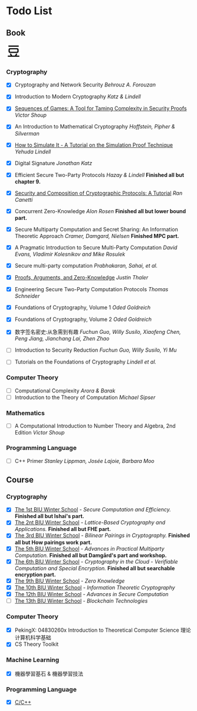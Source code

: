 
# Todo List

## Book

<a href="https://www.douban.com/people/imliuyi" target="_blank">
    <img src="_media/icons/douban.svg" alt="豆瓣" style="max-width:40px"
    title="豆瓣" />
</a>

### Cryptography

- [x] Cryptography and Network Security *Behrouz A. Forouzan*
- [x] Introduction to Modern Cryptography *Katz & Lindell*
- [x] [Sequences of Games: A Tool for Taming Complexity in Security Proofs](http://www.shoup.net/papers/games.pdf) *Victor Shoup*
- [x] An Introduction to Mathematical Cryptography *Hoffstein, Pipher & Silverman*
- [x] [How to Simulate It - A Tutorial on the Simulation Proof Technique](https://eprint.iacr.org/2016/046.pdf) *Yehuda Lindell*
- [x] Digital Signature *Jonathan Katz*
- [x] Efficient Secure Two-Party Protocols *Hazay & Lindell* **Finished all but chapter 9.**
- [x] [Security and Composition of Cryptographic Protocols: A Tutorial](https://eprint.iacr.org/2006/465) *Ran Canetti*
- [x] Concurrent Zero-Knowledge *Alon Rosen* **Finished all but lower bound part.** 
- [x] Secure Multiparty Computation and Secret Sharing: An Information Theoretic Approach *Cramer, Damgard, Nielsen* **Finished MPC part.**
- [x] A Pragmatic Introduction to Secure Multi-Party Computation *David Evans, Vladimir Kolesnikov and Mike Rosulek* 
- [x] Secure multi-party computation *Prabhakaran, Sahai, et al.*
- [x] [Proofs, Arguments, and Zero-Knowledge](http://people.cs.georgetown.edu/jthaler/ProofsArgsAndZK.pdf) *Justin Thaler*
- [x] Engineering Secure Two-Party Computation Protocols *Thomas Schneider* 
- [x] Foundations of Cryptography, Volume 1 *Oded Goldreich*
- [x] Foundations of Cryptography, Volume 2 *Oded Goldreich*
- [x] 数字签名密史:从急需到有趣 *Fuchun Guo, Willy Susilo, Xiaofeng Chen, Peng Jiang, Jianchang Lai, Zhen Zhao*
- [ ] Introduction to Security Reduction *Fuchun Guo, Willy Susilo, Yi Mu*
- [ ] Tutorials on the Foundations of Cryptography *Lindell et al.*


### Computer Theory

- [ ] Computational Complexity *Arora & Barak*
- [ ] Introduction to the Theory of Computation *Michael Sipser*

### Mathematics

- [ ] A Computational Introduction to Number Theory and Algebra, 2nd Edition *Victor Shoup* 


### Programming Language

- [ ] C++ Primer *Stanley Lippman, Josée Lajoie, Barbara Moo*

## Course

### Cryptography

- [x] [The 1st BIU Winter School](https://cyber.biu.ac.il/event/the-1st-biu-winter-school/) - *Secure Computation and Efficiency.* **Finished all but Ishai's part.**
- [x] [The 2nt BIU Winter School](https://cyber.biu.ac.il/event/the-1st-biu-winter-school/) - *Lattice-Based Cryptography and Applications.* **Finished all but FHE part.**
- [x] [The 3rd BIU Winter School](https://cyber.biu.ac.il/event/the-3rd-biu-winter-school/) - *Bilinear Pairings in Cryptography.* **Finished all but How pairings work part.**
- [x] [The 5th BIU Winter School](https://cyber.biu.ac.il/event/the-5th-biu-winter-school/) - *Advances in Practical Multiparty Computation.* **Finished all but Damgård's part and workshop.**
- [x] [The 6th BIU Winter School](https://cyber.biu.ac.il/event/the-6th-biu-winter-school/) - *Cryptography in the Cloud - Verifiable Computation and Special Encryption.* **Finished all but searchable encryption part.**
- [x] [The 9th BIU Winter School](https://cyber.biu.ac.il/event/the-9th-biu-winter-school-on-cryptography/) - *Zero Knowledge*
- [x] [The 10th BIU Winter School](https://cyber.biu.ac.il/event/the-10th-biu-winter-school-on-cryptography/) - *Information Theoretic Cryptography*
- [x] [The 12th BIU Winter School](https://cyber.biu.ac.il/event/the-12th-biu-winter-school-on-cryptography/) - *Advances in Secure Computation*
- [ ] [The 13th BIU Winter School](https://cyber.biu.ac.il/event/the-13th-biu-winter-school-on-cryptography/) - *Blockchain Technologies*

### Computer Theory

- [x] PekingX: 04830260x Introduction to Theoretical Computer Science 理论计算机科学基础 
- [x] CS Theory Toolkit 

### Machine Learning

- [x] 機器學習基石 & 機器學習技法

### Programming Language 
- [x] [C/C++](https://www.bilibili.com/video/BV1Vf4y1P7pq)
